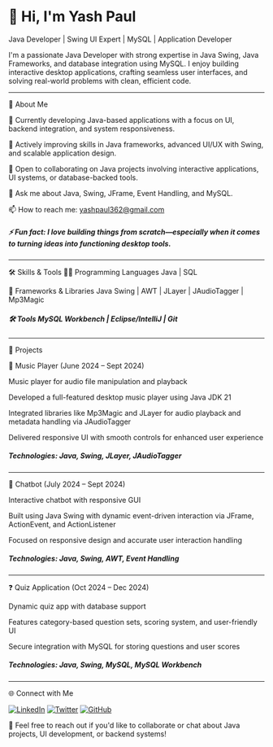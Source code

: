 <h1> 👋 Hi, I'm Yash Paul</h1>

Java Developer | Swing UI Expert | MySQL | Application Developer

I'm a passionate Java Developer with strong expertise in Java Swing, Java Frameworks, and database integration using MySQL. I enjoy building interactive desktop applications, crafting seamless user interfaces, and solving real-world problems with clean, efficient code.

---------------------------------------------------------------------------------------------------------------------------------------------------------------------------------------------------------------------------------------------------------------------------------------------------------------------------------------------------------------------------------------------------------------------------


🚀 About Me

  🔭 Currently developing Java-based applications with a focus on UI, backend integration, and system responsiveness.

  🌱 Actively improving skills in Java frameworks, advanced UI/UX with Swing, and scalable application design.

   👯 Open to collaborating on Java projects involving interactive applications, UI systems, or database-backed tools.

   💬 Ask me about Java, Swing, JFrame, Event Handling, and MySQL.

   📫 How to reach me: yashpaul362@gmail.com

  <h5>⚡ Fun fact: I love building things from scratch—especially when it comes to turning ideas into functioning desktop tools.</h5>
  
  ---------------------------------------------------------------------------------------------------------------------------------------------------------------------------------------------------------------------------------------------------------------------------------------------------------------------------------------------------------------------------------------------------------------------------

🛠 Skills & Tools
👨‍💻 Programming Languages
    Java | SQL
    
🎨 Frameworks & Libraries
Java Swing | AWT | JLayer | JAudioTagger | Mp3Magic

<h5>🛠 Tools
MySQL Workbench | Eclipse/IntelliJ | Git</h5>

---------------------------------------------------------------------------------------------------------------------------------------------------------------------------------------------------------------------------------------------------------------------------------------------------------------------------------------------------------------------------------------------------------------------------
💼 Projects

🎵 Music Player (June 2024 – Sept 2024)

Music player for audio file manipulation and playback

  Developed a full-featured desktop music player using Java JDK 21

  Integrated libraries like Mp3Magic and JLayer for audio playback and metadata handling via JAudioTagger

  Delivered responsive UI with smooth controls for enhanced user experience

 <h5> Technologies: Java, Swing, JLayer, JAudioTagger</h5>
 
  ---------------------------------------------------------------------------------------------------------------------------------------------------------------------------------------------------------------------------------------------------------------------------------------------------------------------------------------------------------------------------------------------------------------------------

💬 Chatbot (July 2024 – Sept 2024)

Interactive chatbot with responsive GUI

Built using Java Swing with dynamic event-driven interaction via JFrame, ActionEvent, and ActionListener

Focused on responsive design and accurate user interaction handling

<h5>Technologies: Java, Swing, AWT, Event Handling</h5>

---------------------------------------------------------------------------------------------------------------------------------------------------------------------------------------------------------------------------------------------------------------------------------------------------------------------------------------------------------------------------------------------------------------------------
❓ Quiz Application (Oct 2024 – Dec 2024)

Dynamic quiz app with database support

Features category-based question sets, scoring system, and user-friendly UI

Secure integration with MySQL for storing questions and user scores

<h5>Technologies: Java, Swing, MySQL, MySQL Workbench</h5>

---------------------------------------------------------------------------------------------------------------------------------------------------------------------------------------------------------------------------------------------------------------------------------------------------------------------------------------------------------------------------------------------------------------------------
🌐 Connect with Me


[![LinkedIn](https://img.shields.io/badge/LinkedIn-0077B5?style=for-the-badge&logo=linkedin&logoColor=white)](www.linkedin.com/in/yashpaul55/)
[![Twitter](https://img.shields.io/badge/Twitter-1DA1F2?style=for-the-badge&logo=twitter&logoColor=white)](https://x.com/freeza61)
[![GitHub](https://img.shields.io/badge/GitHub-181717?style=for-the-badge&logo=github&logoColor=white)](https://github.com/fre3za)


💬 Feel free to reach out if you'd like to collaborate or chat about Java projects, UI development, or backend systems!
<!---
fre3za/fre3za is a ✨ special ✨ repository because its `README.md` (this file) appears on your GitHub profile.
You can click the Preview link to take a look at your changes.
--->
